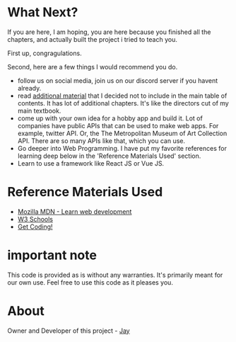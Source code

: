 # What Next?

If you are here, I am hoping, you are here because you finished all the chapters, and actually built the project i tried to teach you. 

First up, congragulations. 

Second, here are a few things I would recommend you do.

* follow us on social media, join us on our discord server if you havent already.
* read [additional material](additionalmaterial.md) that I decided not to include in the main table of contents. It has lot of additional chapters. It's like the directors cut of my main textbook.
* come up with your own idea for a hobby app and build it. Lot of companies have public APIs that can be used to make web apps. For example, twitter API. Or, the The Metropolitan Museum of Art Collection API. There are so many APIs like that, which you can use. 
* Go deeper into Web Programming. I have put my favorite references for learning deep below in the 'Reference Materials Used' section.
* Learn to use a framework like React JS or Vue JS.

# Reference Materials Used 

* [Mozilla MDN - Learn web development](https://developer.mozilla.org/en-US/docs/Learn)
* [W3 Schools](https://www.w3schools.com)
* [Get Coding!](https://getcodingkids.com/missions/)

# important note 

This code is provided as is without any warranties. It's primarily meant for our own use. Feel free to use this code as it pleases you.

# About

Owner and Developer of this project - [Jay](http://thechalakas.com)